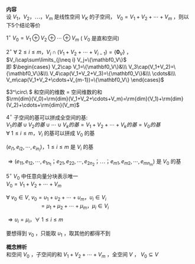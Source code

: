 **内容**  
设 $V_1，V_2，\cdots，V_m$ 是线性空间 $V_K$ 的子空间， $V_0=V_1+V_2+\cdots+V_m$ ，则以下5个结论等价  
  
 $1^\circ\ V_0=V_1\oplus V_2\oplus\cdots \oplus V_m$  ( $V_0$ 是直和空间)  
  
 $2^\circ\ \forall\ 2\le i\le m，V_i\cap(V_1+V_2+\cdots+V_{i-1})=\{\mathbf0_V\}$ ， $V_i\cap\sum\limits_{j\neq i} V_j=\{\mathbf0_V\}$   
即 $\begin{cases}  
V_2\cap V_1=\{\mathbf0_V\}&\\\   
V_3\cap(V_1+V_2)=\{\mathbf0_V\}&\\\   
V_4\cap(V_1+V_2+V_3)=\{\mathbf0_V\}&\\\   
\cdots&\\\   
V_m\cap(V_1+V_2+\cdots+V_{m-1})=\{\mathbf0_V\}  
\end{cases}$   
  
 $3^\circ\ $ 和空间的维数 $=$ 空间维数的和  
 $\rm{dim}(V_0)=\rm{dim}(V_1+V_2+\cdots+V_m)=\rm{dim}(V_1)+\rm{dim}(V_2)+\cdots+\rm{dim}(V_m)$   
  
 $4^\circ$  子空间的基可以拼成全空间的基:   
 $V_1的基\cup V_2的基\cup\cdots\cup V_k的基=V_1+V_2+\cdots+V_k的基=V_0的基$   
 $\forall\ 1\le i\le m， V_i$ 的基可以拼成 $V_0$ 的基  
  
 $(e_{i1},e_{i2},\cdots,e_{in_i})，  
1\le i\le m$ 是 $V_i$ 的基  
  
 $\Rightarrow(e_{11},e_{12},\cdots,e_{1n_1}；e_{21},e_{22},\cdots,e_{2n_2}；\cdots；e_{m1},e_{m2},\cdots,e_{mn_m})$ 是 $V_0$ 的基  
  
 $5^\circ\ V_0$ 中任意向量分块表示唯一  
 $V_0=V_1+V_2+\cdots+V_m$   
  
 $\forall\ v_0\in V,\ v_0=\upsilon_1+\upsilon_2+\cdots+\upsilon_m，\upsilon_i\in V_i$   
 $\quad\quad\quad\quad\quad\enspace  
=\mu_1+\mu_2+\cdots+\mu_m，\mu_i\in V_i$   
  
 $\Rightarrow \upsilon_i=\mu_i，\forall\ 1\le i\le m$   
  
要想得到 $v_0$ ，只能取 $\upsilon_1$ ，取其他的都得不到  
  
**概念辨析**  
和空间 $V_0$ ，子空间的和 $V_1+V_2+\cdots+V_m$ ，全空间 $V$ ， $V_0\subseteq V$   
